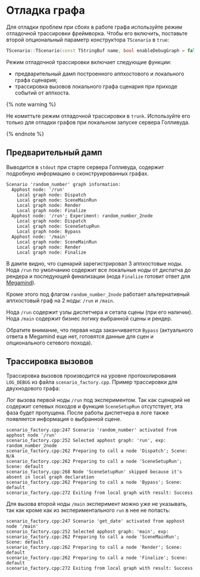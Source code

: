 # Отладка графа

Для отладки проблем при сбоях в работе графа используйте режим отладочной трассировки фреймворка. Чтобы его включить, поставьте второй опциональный параметр конструктора `TScenario` в `true`:

```cpp
TScenario::TScenario(const TStringBuf name, bool enableDebugGraph = false)
```

Режим отладочной трассировки включает следующие функции:
* предварительный дамп построенного аппхостового и локального графа сценария;
* трассировка вызовов локального графа сценария при приходе событий от аппхоста.


{% note warning %}

Не комиттьте режим отладочной трассировки в `trunk`. Используйте его только для отладки графов при локальном запуске сервера Голливуда.

{% endnote %}

## Предварительный дамп

Выводится в `stdout` при старте сервера Голливуда, содержит подробную информацию о сконструированных графах. 

```
Scenario 'random_number' graph information:
  Apphost node: '/run'
    Local graph node: Dispatch
    Local graph node: SceneMainRun
    Local graph node: Render
    Local graph node: Finalize
  Apphost node: '/run'; Experiment: random_number_2node
    Local graph node: Dispatch
    Local graph node: SceneSetupRun
    Local graph node: Bypass
  Apphost node: '/main'
    Local graph node: SceneMainRun
    Local graph node: Render
    Local graph node: Finalize
```

В дампе видно, что сценарий зарегистрировал 3 аппхостовые ноды. Нода `/run` по умолчанию содержит все локальные ноды от диспатча до рендера и последующей финализации (нода `Finalize` готовит ответ для [Megamind](../../megamind/index.md)).

Кроме этого под флагом `random_number_2node` работает альтернативный аппхостовый граф на 2 ноды: `/run` и `/main`.

Нода `/run` содержит узлы диспетчера и сетапа сцены (при его наличии).
Нода `/main` содержит бизнес логику выбранной сцены и рендер.

Обратите внимание, что первая нода заканчивается `Bypass` (актуального ответа в Megamind еще нет, готовятся данные для сцен и опционального сетевого похода).

## Трассировка вызовов

Трассировка вызовов производится на уровне протоколирования `LOG_DEBUG` из файла `scenario_factory.cpp`. Пример трассировки для двухнодового графа:

Лог вызова первой ноды `/run` под экспериментом. Так как сценарий не содержит сетевых походов и функция `SceneSetupRun` отсутствует, эта фаза будет пропущена.
После работы диспетчера в логе также появляется информация о выбранной сцене.

```
scenario_factory.cpp:247 Scenario 'random_number' activated from apphost node '/run'
scenario_factory.cpp:252 Selected apphost graph: 'run', exp: random_number_2node
scenario_factory.cpp:262 Preparing to call a node 'Dispatch'; Scene: N/A
scenario_factory.cpp:262 Preparing to call a node 'SceneSetupRun'; Scene: default
scenario_factory.cpp:268 Node 'SceneSetupRun' skipped because it's absent in local graph declaration
scenario_factory.cpp:262 Preparing to call a node 'Bypass'; Scene: default
scenario_factory.cpp:272 Exiting from local graph with result: Success
```

Для вызова второй ноды `/main` эксперимент можно уже не указывать, так как кроме как из экспериментального `run` в нее не попасть:

```
scenario_factory.cpp:247 Scenario 'get_date' activated from apphost node '/main'
scenario_factory.cpp:252 Selected apphost graph: 'main', exp:
scenario_factory.cpp:262 Preparing to call a node 'SceneMainRun'; Scene: default
scenario_factory.cpp:262 Preparing to call a node 'Render'; Scene: default
scenario_factory.cpp:262 Preparing to call a node 'Finalize'; Scene: default
scenario_factory.cpp:272 Exiting from local graph with result: Success
```
